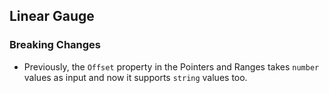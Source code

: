 ##  Linear Gauge

###    Breaking Changes

- Previously, the `Offset` property in the Pointers and Ranges takes `number` values as input and now it supports `string` values too.
